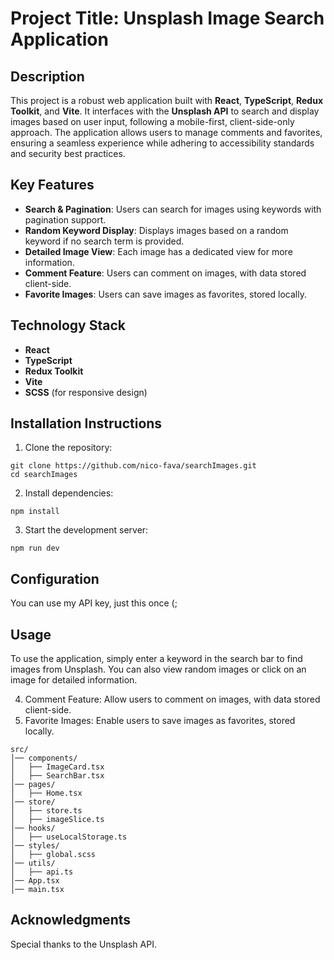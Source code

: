 <!-- https://github.com/nico-fava/searchImages -->

# Project Title: Unsplash Image Search Application

## Description

This project is a robust web application built with **React**, **TypeScript**, **Redux Toolkit**, and **Vite**. It interfaces with the **Unsplash API** to search and display images based on user input, following a mobile-first, client-side-only approach. The application allows users to manage comments and favorites, ensuring a seamless experience while adhering to accessibility standards and security best practices.

## Key Features

- **Search & Pagination**: Users can search for images using keywords with pagination support.
- **Random Keyword Display**: Displays images based on a random keyword if no search term is provided.
- **Detailed Image View**: Each image has a dedicated view for more information.
- **Comment Feature**: Users can comment on images, with data stored client-side.
- **Favorite Images**: Users can save images as favorites, stored locally.

## Technology Stack

- **React**
- **TypeScript**
- **Redux Toolkit**
- **Vite**
- **SCSS** (for responsive design)

## Installation Instructions

1. Clone the repository:

```
git clone https://github.com/nico-fava/searchImages.git
cd searchImages
```

2. Install dependencies:

```
npm install
```

3. Start the development server:

```
npm run dev
```

## Configuration

You can use my API key, just this once (;

## Usage

To use the application, simply enter a keyword in the search bar to find images from Unsplash. You can also view random images or click on an image for detailed information.

4. Comment Feature: Allow users to comment on images, with data stored client-side.
5. Favorite Images: Enable users to save images as favorites, stored locally.

```
src/
│── components/
│   ├── ImageCard.tsx
│   ├── SearchBar.tsx
│── pages/
│   ├── Home.tsx
│── store/
│   ├── store.ts
│   ├── imageSlice.ts
│── hooks/
│   ├── useLocalStorage.ts
│── styles/
│   ├── global.scss
│── utils/
│   ├── api.ts
│── App.tsx
│── main.tsx
```

## Acknowledgments

Special thanks to the Unsplash API.
